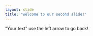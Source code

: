 ```yaml
---
layout: slide
title: "welcome to our second slide!"
---
```

"Your text"
use the left arrow to go back!
